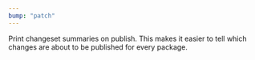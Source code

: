 ```yaml
---
bump: "patch"
---
```


Print changeset summaries on publish. This makes it easier to tell which changes are about to be published for every package.
